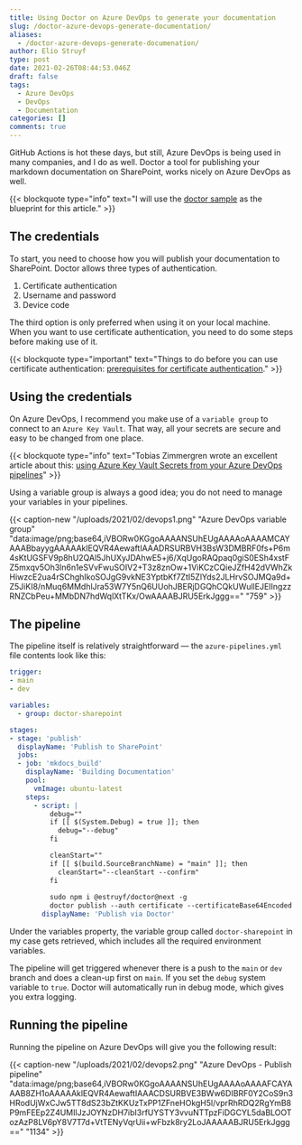 ```yaml
---
title: Using Doctor on Azure DevOps to generate your documentation
slug: /doctor-azure-devops-generate-documentation/
aliases:
  - /doctor-azure-devops-generate-documenation/
author: Elio Struyf
type: post
date: 2021-02-26T08:44:53.046Z
draft: false
tags:
  - Azure DevOps
  - DevOps
  - Documentation
categories: []
comments: true
---
```


GitHub Actions is hot these days, but still, Azure DevOps is being used in many companies, and I do as well. Doctor a tool for publishing your markdown documentation on SharePoint, works nicely on Azure DevOps as well. 

{{< blockquote type="info" text="I will use the [doctor sample](https://github.com/estruyf/doctor-sample) as the blueprint for this article." >}}

## The credentials

To start, you need to choose how you will publish your documentation to SharePoint. Doctor allows three types of authentication.

1. Certificate authentication
2. Username and password
3. Device code

The third option is only preferred when using it on your local machine. When you want to use certificate authentication, you need to do some steps before making use of it.

{{< blockquote type="important" text="Things to do before you can use certificate authentication: [prerequisites for certificate authentication](https://github.com/estruyf/doctor#certificate-authentication)." >}}

## Using the credentials

On Azure DevOps, I recommend you make use of a `variable group` to connect to an `Azure Key Vault`. That way, all your secrets are secure and easy to be changed from one place. 

{{< blockquote type="info" text="Tobias Zimmergren wrote an excellent article about this: [using Azure Key Vault Secrets from your Azure DevOps pipelines](https://zimmergren.net/using-azure-key-vault-secrets-from-azure-devops-pipeline/)" >}}

Using a variable group is always a good idea; you do not need to manage your variables in your pipelines. 

{{< caption-new "/uploads/2021/02/devops1.png" "Azure DevOps variable group"  "data:image/png;base64,iVBORw0KGgoAAAANSUhEUgAAAAoAAAAMCAYAAABbayygAAAAAklEQVR4AewaftIAAADRSURBVH3BsW3DMBRF0fs+P6m4sKtUGSFV9p8hU2QAl5JhUXyJDAhwE5+j6/XqUgoRAQpaq0giS0ESh4xstFZ5mxqv5Oh3ln6n1eSVvFwuSOIV2+T3z8znOw+1ViKCzCQieJZfH42dVWhZkHiwzcE2ua4rSChghIkoSOJgG9vkNE3YptbKf7ZtI5ZlYds2JLHrvSOJMQa9d+Z5JiKI8/nMuq6MMdhlJra53W7Y5nQ6UUohJBERjDGQhCQkUWullEJEIIngzzRNZCbPeu+MMbDN7hdWqlXtTKx/OwAAAABJRU5ErkJggg==" "759" >}}

## The pipeline

The pipeline itself is relatively straightforward — the `azure-pipelines.yml` file contents look like this:

```yaml
trigger:
- main
- dev

variables:
  - group: doctor-sharepoint

stages:
- stage: 'publish'
  displayName: 'Publish to SharePoint'
  jobs:
  - job: 'mkdocs_build'    
    displayName: 'Building Documentation'
    pool:
      vmImage: ubuntu-latest
    steps:
      - script: |
          debug=""
          if [[ $(System.Debug) = true ]]; then
            debug="--debug"
          fi

          cleanStart=""
          if [[ $(build.SourceBranchName) = "main" ]]; then
            cleanStart="--cleanStart --confirm"
          fi
          
          sudo npm i @estruyf/doctor@next -g
          doctor publish --auth certificate --certificateBase64Encoded $(CERTBASE64) --password $(CERTPASSWORD) --appId $(APPID) --tenant $(TENANT) --url $(URL) $cleanStart $debug
        displayName: 'Publish via Doctor'
```

Under the variables property, the variable group called `doctor-sharepoint` in my case gets retrieved, which includes all the required environment variables.

The pipeline will get triggered whenever there is a push to the `main` or `dev` branch and does a clean-up first on `main`. If you set the `debug` system variable to `true`. Doctor will automatically run in debug mode, which gives you extra logging.

## Running the pipeline

Running the pipeline on Azure DevOps will give you the following result:

{{< caption-new "/uploads/2021/02/devops2.png" "Azure DevOps - Publish pipeline"  "data:image/png;base64,iVBORw0KGgoAAAANSUhEUgAAAAoAAAAFCAYAAAB8ZH1oAAAAAklEQVR4AewaftIAAACDSURBVE3BWw6DIBRF0Y2CoS9n3HRodUjWxCJw5TT8dS23bZtKKUzTxPP1ZFneHOkgH5l/vprRhRDQ2RgYmB8P9mFEEp2Z4UMIlJzJOYNzDH7ibI3rfUYSTY3vvuNTTpzFiDGCYL5daBLOOTozAzP8LV6pY8V7T7d+VtTENyVqrUii+wFbzk8ry2LoJAAAAABJRU5ErkJggg==" "1134" >}}